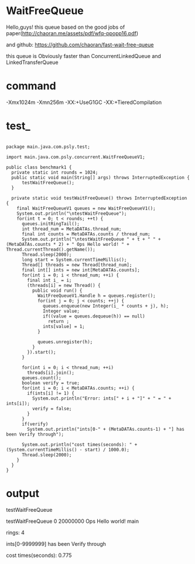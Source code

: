 # WaitFreeQueue

Hello,guys! this queue based on the good jobs of paper(http://chaoran.me/assets/pdf/wfq-ppopp16.pdf)

and github: https://github.com/chaoran/fast-wait-free-queue

this queue is Obviously faster than ConcurrentLinkedQueue and LinkedTransferQueue
# command
-Xmx1024m -Xmn256m -XX:+UseG1GC -XX:+TieredCompilation

# test_
<pre><code>
package main.java.com.psly.test;

import main.java.com.psly.concurrent.WaitFreeQueueV1;

public class benchmark1 {
  private static int rounds = 1024;
  public static void main(String[] args) throws InterruptedException {
      testWaitFreeQueue();
  }
  
  private static void testWaitFreeQueue() throws InterruptedException {
    final WaitFreeQueueV1<Integer> queues = new WaitFreeQueueV1<Integer>();
    System.out.println("\ntestWaitFreeQueue");
    for(int t = 0; t < rounds; ++t) {
      queues.initRingTail();
      int thread_num = MetaDATAs.thread_num;
      final int counts = MetaDATAs.counts / thread_num;
      System.out.println("\ntestWaitFreeQueue " + t + " " + (MetaDATAs.counts * 2) + " Ops Hello world! " + Thread.currentThread().getName());
      Thread.sleep(2000);
      long start = System.currentTimeMillis();
      Thread[] threads = new Thread[thread_num];
      final int[] ints = new int[MetaDATAs.counts];
      for(int i = 0; i < thread_num; ++i) {
        final int i_ = i;
        (threads[i] = new Thread() {
          public void run() {
            WaitFreeQueueV1.Handle<Integer> h = queues.register();
            for(int j = 0; j < counts; ++j) {
              queues.enqueue(new Integer(i_ * counts + j), h);
              Integer value;
              if((value = queues.dequeue(h)) == null)
                return ;
              ints[value] = 1;
            }

            queues.unregister(h);
          }
        }).start();
      }
      
      for(int i = 0; i < thread_num; ++i)
        threads[i].join();
      queues.count();
      boolean verify = true;
      for(int i = 0; i < MetaDATAs.counts; ++i) {
        if(ints[i] != 1) {
          System.out.println("Error: ints[" + i + "]" + " = " + ints[i]);
          verify = false;
        }
      }
      if(verify)
        System.out.println("ints[0-" + (MetaDATAs.counts-1) + "] has been Verify through");
      
      System.out.println("cost times(seconds): " + (System.currentTimeMillis() - start) / 1000.0);
      Thread.sleep(2000);
    }
  }
}
</pre></code>
# output
testWaitFreeQueue

testWaitFreeQueue 0 20000000 Ops Hello world! main

rings: 4

ints[0-9999999] has been Verify through

cost times(seconds): 0.775
